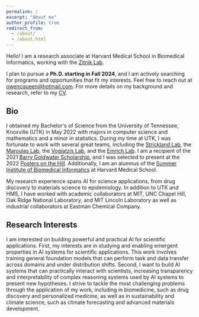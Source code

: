 ```yaml
---
permalink: /
excerpt: "About me"
author_profile: true
redirect_from: 
  - /about/
  - /about.html
---
```


Hello! I am a research associate at Harvard Medical School in Biomedical Informatics, working with the [Zitnik Lab](https://zitniklab.hms.harvard.edu/).

I plan to pursue a **Ph.D. starting in Fall 2024**, and I am actively searching for programs and opportunities that fit my interests. Feel free to reach out at [owencqueen@hotmail.com](mailto:owencqueen@hotmail.com). For more details on my background and research, refer to my [CV](https://owencqueen.github.io/files/Owen_Queen_CV.pdf).

## Bio
I obtained my Bachelor's of Science from the University of Tennessee, Knoxville (UTK) in May 2022 with majors in computer science and mathematics and a minor in statistics. During my time at UTK, I was fortunate to work with several great teams, including the [Strickland Lab](https://www.christopherstrickland.info/), the [Maroulas Lab](https://sites.google.com/utk.edu/mrg), the [Vogiatzis Lab](https://vogiatzis.utk.edu/), and the [Emrich Lab](http://web.eecs.utk.edu/~semrich/). I am a recipient of the 2021 [Barry Goldwater Scholarship](https://goldwaterscholarship.gov/), and I was selected to present at the 2022 [Posters on the Hill](https://www.cur.org/what/events/students/poh/). Additionally, I am an alumnus of the [Summer Institute of Biomedical Informatics](https://dbmi.hms.harvard.edu/education/summer-institute-biomedical-informatics) at Harvard Medical School. 

My research experience spans AI for science applications, from drug discovery to materials science to epidemiology. In addition to UTK and HMS, I have worked with academic collaborators at MIT, UNC Chapel Hill, Oak Ridge National Laboratory, and MIT Lincoln Laboratory as well as industrial collaborators at Eastman Chemical Company. 

## Research Interests
I am interested on building powerful and practical AI for scientific applications. First, my interests are in studying and enabling emergent properties in AI systems for scientific applications. This work involves training general foundation models that can perform task and data transfer across domains and under distribution shifts. Second, I want to build AI systems that can practically interact with scientists, increasing transparency and interpretability of complex reasoning systems used by AI systems to present new hypotheses. I strive to tackle the most challenging problems through the application of my work, including in biomedicine, such as drug discovery and personalized medicine, as well as in sustainability and climate science, such as climate forecasting and advanced materials development.
<!-- I am interested broadly in using foundation models and modern AI to advance scientific discovery for biomedicine. My technical interests include 1) endowing AI systems with greater abilities to communicate information to users through interpretability and knowledge-grounded predictions, 2) boosting transfer learning in few/zero-shot regimes across modalities where few data may exist, and 3) understanding why, when, and how foundation models fail or successfully transfer to downstream tasks. I currently work on 1) developing inherently interpretable models that are interpretable to users without sacrificing performance, 2) leveraging multi-modal learning to facilitate zero-shot tasks for discovering new drug targets, and 3) advancing the cross-modality transfer of foundation models. -->
